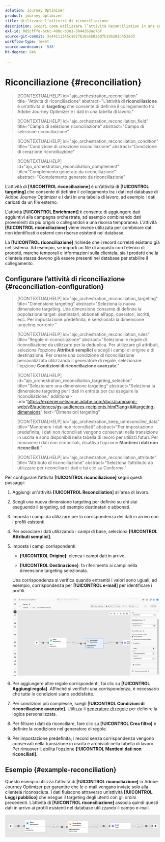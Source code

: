 ```yaml
---
solution: Journey Optimizer
product: journey optimizer
title: Utilizzare l’attività di riconciliazione
description: Scopri come utilizzare l’attività Reconciliation in una campagna orchestrata
exl-id: 0d5cfffe-bc6c-40bc-b3e1-5b44368ac76f
source-git-commit: 3a44111345c1627610a6b026d7b19b281c4538d3
workflow-type: tm+mt
source-wordcount: '538'
ht-degree: 84%

---
```



# Riconciliazione {#reconciliation}

>[!CONTEXTUALHELP]
>id="ajo_orchestration_reconciliation"
>title="Attività di riconciliazione"
>abstract="L’attività di **riconciliazione** è un’attività di **targeting** che consente di definire il collegamento tra Adobe Journey Optimizer e i dati in una tabella di lavoro."

>[!CONTEXTUALHELP]
>id="ajo_orchestration_reconciliation_field"
>title="Campo di selezione riconciliazione"
>abstract="Campo di selezione riconciliazione"

>[!CONTEXTUALHELP]
>id="ajo_orchestration_reconciliation_condition"
>title="Condizione di creazione riconciliazione"
>abstract="Condizione di creazione riconciliazione"

>[!CONTEXTUALHELP]
>id="ajo_orchestration_reconciliation_complement"
>title="Complemento generato da riconciliazione"
>abstract="Complemento generato da riconciliazione"

L’attività di **[!UICONTROL riconciliazione]** è un’attività di **[!UICONTROL targeting]** che consente di definire il collegamento tra i dati nel database di Adobe Journey Optimizer e i dati in una tabella di lavoro, ad esempio i dati caricati da un file esterno.

L&#39;attività **[!UICONTROL Enrichment]** ti consente di aggiungere dati aggiuntivi alla campagna orchestrata, ad esempio combinando dati provenienti da più origini o collegandoli a una risorsa temporanea. L’attività **[!UICONTROL riconciliazione]** viene invece utilizzata per combinare dati non identificati o esterni con risorse esistenti nel database.

La **[!UICONTROL riconciliazione]** richiede che i record correlati esistano già nel sistema. Ad esempio, se importi un file di acquisto con l’elenco di prodotti, marche temporali e informazioni sulla clientela, sia i prodotti che la clientela stessa devono già essere presenti nel database per stabilire il collegamento.

## Configurare l’attività di riconciliazione {#reconciliation-configuration}

>[!CONTEXTUALHELP]
>id="ajo_orchestration_reconciliation_targeting"
>title="Dimensione targeting"
>abstract="Seleziona la nuova dimensione targeting. Una dimensione consente di definire la popolazione target: destinatari, abbonati all’app, operatori, iscritti, ecc. Per impostazione predefinita, è selezionata la dimensione targeting corrente."

>[!CONTEXTUALHELP]
>id="ajo_orchestration_reconciliation_rules"
>title="Regole di riconciliazione"
>abstract="Seleziona le regole di riconciliazione da utilizzare per la deduplica. Per utilizzare gli attributi, seleziona l’opzione **Attributi semplici** e scegli i campi di origine e di destinazione. Per creare una condizione di riconciliazione personalizzata utilizzando il generatore di regole, selezionare l&#39;opzione **Condizioni di riconciliazione avanzate**."

>[!CONTEXTUALHELP]
>id="ajo_orchestration_reconciliation_targeting_selection"
>title="Selezionare una dimensione targeting"
>abstract="Seleziona la dimensione targeting per i dati in entrata per cui eseguire la riconciliazione."
>additional-url="https://experienceleague.adobe.com/docs/campaign-web/v8/audiences/gs-audiences-recipients.html?lang=it#targeting-dimensions" text="Dimensioni targeting"

>[!CONTEXTUALHELP]
>id="ajo_orchestration_keep_unreconciled_data"
>title="Mantenere i dati non riconciliati"
>abstract="Per impostazione predefinita, i dati non riconciliati vengono conservati nella transizione in uscita e sono disponibili nella tabella di lavoro per utilizzi futuri. Per rimuovere i dati non riconciliati, disattiva l’opzione **Mantieni i dati non riconciliati**."

>[!CONTEXTUALHELP]
>id="ajo_orchestration_reconciliation_attribute"
>title="Attributo di riconciliazione"
>abstract="Seleziona l’attributo da utilizzare per riconciliare i dati e fai clic su Conferma."

Per configurare l’attività **[!UICONTROL riconciliazione]** segui questi passaggi:

1. Aggiungi un&#39;attività **[!UICONTROL Reconciliation]** all&#39;area di lavoro.

1. Scegli una nuova dimensione targeting per definire su chi stai eseguendo il targeting, ad esempio destinatari o abbonati.

1. Imposta i campi da utilizzare per la corrispondenza dei dati in arrivo con i profili esistenti.

1. Per associare i dati utilizzando i campi di base, seleziona **[!UICONTROL Attributi semplici]**.

1. Imposta i campi corrispondenti:

   * **[!UICONTROL Origine]**: elenca i campi dati in arrivo.

   * **[!UICONTROL Destinazione]**: fa riferimento ai campi nella dimensione targeting selezionata.

   Una corrispondenza si verifica quando entrambi i valori sono uguali, ad esempio, corrispondenza per **[!UICONTROL e-mail]** per identificare i profili.

   ![](../assets/workflow-reconciliation-criteria.png)

1. Per aggiungere altre regole corrispondenti, fai clic su **[!UICONTROL Aggiungi regola]**. Affinché si verifichi una corrispondenza, è necessario che tutte le condizioni siano soddisfatte.

1. Per condizioni più complesse, scegli **[!UICONTROL Condizioni di riconciliazione avanzate]**. Utilizza il [generatore di regole](../orchestrated-rule-builder.md) per definire la logica personalizzata.

1. Per filtrare i dati da riconciliare, fare clic su **[!UICONTROL Crea filtro]** e definire la condizione nel generatore di regole.

1. Per impostazione predefinita, i record senza corrispondenza vengono conservati nella transizione in uscita e archiviati nella tabella di lavoro. Per rimuoverli, abilita l’opzione **[!UICONTROL Mantieni dati non riconciliati]**.

## Esempio {#example-reconciliation}

Questo esempio utilizza l’attività di **[!UICONTROL riconciliazione]** in Adobe Journey Optimizer per garantire che le e-mail vengano inviate solo alla clientela riconosciuta. I dati fluiscono attraverso un’attività **[!UICONTROL Leggi pubblico]** che esegue il targeting degli utenti con gli ordini precedenti. L’attività di **[!UICONTROL riconciliazione]** associa quindi questi dati in arrivo ai profili esistenti nel database utilizzando il campo e-mail.

![](../assets/workflow-reconciliation-sample-1.0.png)
